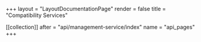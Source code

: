 +++
layout = "LayoutDocumentationPage"
render = false
title = "Compatibility Services"

[[collection]]
after = "api/management-service/index"
name = "api_pages"
+++

